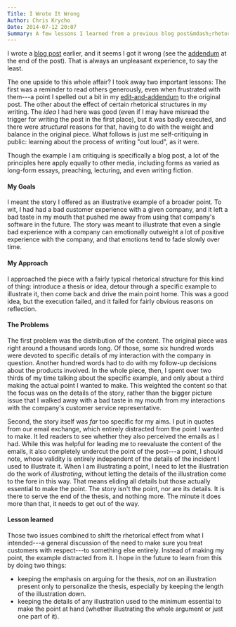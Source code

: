 ```yaml
---
Title: I Wrote It Wrong
Author: Chris Krycho
Date: 2014-07-12 20:07
Summary: A few lessons I learned from a previous blog post&mdash;rhetorical effectiveness in writing is a non-trivial endeavor to say the least.
---
```


I wrote a [blog post][post] earlier, and it seems I got it wrong (see the
[addendum][edit] at the end of the post). That is always an unpleasant
experience, to say the least.

[post]: http://www.chriskrycho.com/2014/dont-be-rude.html
[edit]: http://www.chriskrycho.com/2014/dont-be-rude.html#edit-and-addendum

The one upside to this whole affair? I took away two important lessons: The
first was a reminder to read others generously, even when frustrated with
them---a point I spelled out a bit in my [edit-and-addendum][edit] to the
original post. The other about the effect of certain rhetorical structures in my
writing. The *idea* I had here was good (even if I may have misread the trigger
for writing the post in the first place), but it was badly executed, and there
were *structural* reasons for that, having to do with the weight and balance in
the original piece. What follows is just me self-critiquing in public: learning
about the process of writing "out loud", as it were.

Though the example I am critiquing is specifically a blog post, a lot of the
principles here apply equally to other media, including forms as varied as
long-form essays, preaching, lecturing, and even writing fiction.

#### My Goals

I meant the story I offered as an illustrative example of a broader point. To
wit, I had had a bad customer experience with a given company, and it left a bad
taste in my mouth that pushed me away from using that company's software in the
future. The story was meant to illustrate that even a single bad experience with
a company can emotionally outweight a lot of positive experience with the
company, and that emotions tend to fade slowly over time.

#### My Approach

I approached the piece with a fairly typical rhetorical structure for this kind
of thing: introduce a thesis or idea, detour through a specific example to
illustrate it, then come back and drive the main point home. This was a good
idea, but the execution failed, and it failed for fairly obvious reasons on
reflection.

#### The Problems

The first problem was the distribution of the content. The original piece was
right around a thousand words long. Of those, some six hundred words were
devoted to specific details of my interaction with the company in question.
Another hundred words had to do with my follow-up decisions about the products
involved. In the whole piece, then, I spent over two thirds of my time talking
about the specific example, and only about a third making the actual point I
wanted to make. This weighted the content so that the focus was on the details
of the story, rather than the bigger picture issue that I walked away with a bad
taste in my mouth from my interactions with the company's customer service
representative.

Second, the story itself was *far* too specific for my aims. I put in quotes
from our email exchange, which entirely distracted from the point I wanted to
make. It led readers to see whether they also perceived the emails as I had.
While this was helpful for leading me to reevaluate the content of the emails,
it also completely undercut the point of the post---a point, I should note,
whose validity is entirely independent of the details of the incident I used to
illustrate it. When I am illustrating a point, I need to let the illustration do
the work of *illustrating*, without letting the details of the illustration come
to the fore in this way. That means eliding all details but those actually
essential to make the point. The story isn't the point, nor are its details. It
is there to serve the end of the thesis, and nothing more. The minute it does
more than that, it needs to get out of the way.

#### Lesson learned

Those two issues combined to shift the rhetorical effect from what I
intended---a general discussion of the need to make sure you treat customers
with respect---to something else entirely. Instead of making my point, the
example distracted from it. I hope in the future to learn from this by doing two
things:

  - keeping the emphasis on arguing for the thesis, *not* on an illustration
    present only to personalize the thesis, especially by keeping the length of
    the illustration down.
  - keeping the details of any illustration used to the minimum essential to
    make the point at hand (whether illustrating the whole argument or just one
    part of it).
